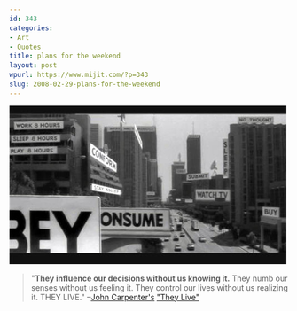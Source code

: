 ```yaml
---
id: 343
categories:
- Art
- Quotes
title: plans for the weekend
layout: post
wpurl: https://www.mijit.com/?p=343
slug: 2008-02-29-plans-for-the-weekend
---
```

<img src='/images/2008/02/theylive.jpg' alt='theylive.jpg' />

<blockquote>"<strong>They influence our decisions without us knowing it.</strong> They numb our senses without us feeling it. They control our lives without us realizing it. THEY LIVE."
–<a href="https://www.theofficialjohncarpenter.com/pages/themovies/tl/tl.html">John Carpenter's</a> <a href="https://www.amazon.com/exec/obidos/ASIN/B0000AOX0F/ref=nosim/mijitcom">"They Live"</a></blockquote>



